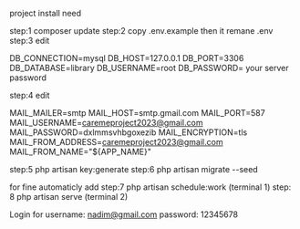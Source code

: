 project install need

step:1 composer update
step:2 copy .env.example then it remane .env
step:3 edit

DB_CONNECTION=mysql
DB_HOST=127.0.0.1
DB_PORT=3306
DB_DATABASE=library
DB_USERNAME=root
DB_PASSWORD= your server password

step:4 edit

MAIL_MAILER=smtp
MAIL_HOST=smtp.gmail.com
MAIL_PORT=587
MAIL_USERNAME=caremeproject2023@gmail.com
MAIL_PASSWORD=dxlmmsvhbgoxezib
MAIL_ENCRYPTION=tls
MAIL_FROM_ADDRESS=caremeproject2023@gmail.com
MAIL_FROM_NAME="${APP_NAME}"

step:5 php artisan key:generate
step:6 php artisan migrate --seed

for fine automaticly add
step:7 php artisan schedule:work (terminal 1)
step: 8 php artisan serve (terminal 2)

Login for
username: nadim@gmail.com
password: 12345678
